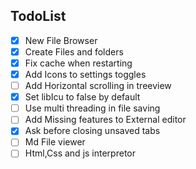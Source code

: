 ## TodoList

- [x] New File Browser
- [x] Create Files and folders
- [x] Fix cache when restarting
- [x] Add Icons to settings toggles
- [ ] Add Horizontal scrolling in treeview
- [x] Set libIcu to false by default
- [ ] Use multi threading in file saving
- [ ] Add Missing features to External editor
- [x] Ask before closing unsaved tabs
- [ ] Md File viewer
- [ ] Html,Css and js interpretor
